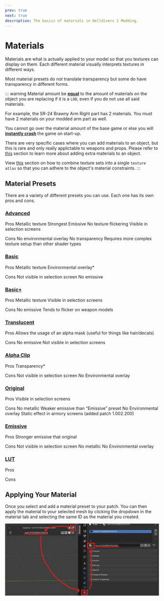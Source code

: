```yaml
---
prev: true
next: true
description: The basics of materials in Helldivers 2 Modding.
---
```


# Materials

Materials are what is actually applied to your model so that you textures can display on them. Each different material visually interprets textures in different ways. 

Most material presets do not translate transparency but some do have transparency in different forms.

::: warning
Material amount be <u>**equal**</u> to the amount of materials on the object you are replacing if it is a `LOD`, even if you do not use all said materials.

For example, the SR-24 Brawny Arm Right part has 2 materials. You must have 2 materials on your modded arm part as well.

You cannot go over the material amount of the base game or else you will <u>**instantly crash**</u> the game on start-up.

There are very specific cases where you can add materials to an object, but this is rare and only really applictable to weapons and props. Please refer to [this](./extra-material) section to learn more about adding extra materials to an object.

View [this](../textures/texture-atlas) section on how to combine texture sets into a single `texture atlas` so that you can adhere to the object's material constraints.
:::

## Material Presets
There are a variety of different presets you can use. Each one has its own pros and cons.

### [Advanced](./advanced)
Pros
Metallic texture
Strongest Emissive
No texture flickering
Visible in selection screens

Cons
No environmental overlay
No transparency
Requires more complex  texture setup than other shader types

### [Basic](./basic)
Pros
Metallic texture
Environmental overlay*

Cons
Not visible in selection screen
No emissive

### [Basic+](./basic)
Pros
Metallic texture
Visible in selection screens

Cons
No emissive
Tends to flicker on weapon models

### [Translucent](./translucent)
Pros
Allows the usage of an alpha mask (useful for things like hair/decals)

Cons
No emissive
Not visible in selection screens

### [Alpha Clip](./alphaclip)
Pros
Transparency*

Cons
Not visible in selection screen
No Environmental overlay

### [Original](./original)
Pros
Visible in selection screens

Cons
No metallic
Weaker emissive than “Emissive” preset
No Environmental overlay
Static effect in armory screens (added patch 1.002.200)

### [Emissive](./emissive)
Pros
Stronger emissive that original

Cons
Not visible in selection screen
No metallic
No Environmental overlay

### [LUT](/lut/overview)

Pros

Cons


## Applying Your Material
Once you select and add a material preset to your patch. You can then apply the material to your selected mesh by clicking the dropdown in the material tab and selecting the same ID as the material you created.

![Create Material](../public/images/materials/create-material.png)

